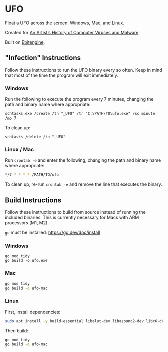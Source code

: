 
# UFO

Float a UFO across the screen. Windows, Mac, and Linux.

Created for [An Artist’s History of Computer Viruses and Malware](https://sfpc.study/sessions/fall-22/artists-history-of-malware).

Built on [Ebitengine](https://ebitengine.org/).

## "Infection" Instructions

Follow these instructions to run the UFO binary every so often. Keep in mind that most of the time the program will exit immediately.

### Windows

Run the following to execute the program every 7 minutes, changing the path and binary name where appropriate:

```psh
schtasks.exe /create /tn "_UFO" /tr "C:\PATH\TO\ufo.exe" /sc minute /mo 7
```

To clean up:

```psh
schtasks /delete /tn "_UFO"
```

### Linux / Mac

Run `crontab -e` and enter the following, changing the path and binary name where appropriate:

```sh
*/7 * * * * /PATH/TO/ufo
```

To clean up, re-run `crontab -e` and remove the line that executes the binary.

## Build Instructions

Follow these instructions to build from source instead of running the included binaries. This is currently necessary for Macs with ARM processors (M1, M2).

`go` must be installed: https://go.dev/doc/install

### Windows

```
go mod tidy
go build -o ufo.exe
```

### Mac

```sh
go mod tidy
go build -o ufo-mac
```

### Linux

First, install dependencies:

```sh
sudo apt install -y build-essential libalut-dev libasound2-dev libc6-dev libgl1-mesa-dev libglu1-mesa-dev libxcursor-dev libxi-dev libxinerama-dev libxrandr-dev libxxf86vm-dev mesa-utils pkg-config xorg-dev xvfb
```

Then build:

```sh
go mod tidy
go build -o ufo-mac
```

